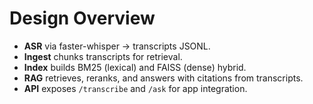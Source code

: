 # Design Overview
- **ASR** via faster-whisper → transcripts JSONL.
- **Ingest** chunks transcripts for retrieval.
- **Index** builds BM25 (lexical) and FAISS (dense) hybrid.
- **RAG** retrieves, reranks, and answers with citations from transcripts.
- **API** exposes `/transcribe` and `/ask` for app integration.